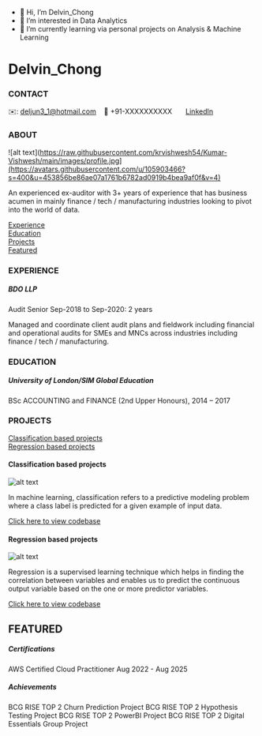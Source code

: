 - 👋 Hi, I’m Delvin_Chong
- 👀 I’m interested in Data Analytics
- 🌱 I’m currently learning via personal projects on Analysis & Machine Learning

# Delvin_Chong
<!-- CONTACT Section Starts -->
### CONTACT

<!-- Add your details -->
✉️: deljun3_1@hotmail.com
&nbsp;&nbsp; 📲 +91-XXXXXXXXXX
&nbsp;&nbsp;&nbsp;&nbsp;&nbsp; [LinkedIn](https://www.linkedin.com/in/delvin-chong-01754011a/) 
<!-- CONTACT Section Ends -->

<!-- ABOUT Section Starts -->
### ABOUT
<!-- Add link to your picture -->

![alt text](https://raw.githubusercontent.com/krvishwesh54/Kumar-Vishwesh/main/images/profile.jpg](https://avatars.githubusercontent.com/u/105903466?s=400&u=453856be86ae07a1761b6782ad0919b4bea9af0f&v=4)

<!-- Add your details -->

An experienced ex-auditor with 3+ years of experience that has business acumen in mainly finance / tech / manufacturing industries looking to pivot into the world of data.


<!-- Add link to the sections -->
[Experience](#experience) <br>
[Education](#education) <br>
[Projects](#projects) <br>
[Featured](#featured) <br> 

<!-- ABOUT Section Ends -->

<!-- EXPERIENCE Section Starts -->
### EXPERIENCE
<!-- Add your details -->
##### BDO LLP
Audit Senior
Sep-2018 to Sep-2020: 2 years 

Managed and coordinate client audit plans and fieldwork including financial and operational audits for SMEs and MNCs across industries including finance / tech / manufacturing.

<!-- EXPERIENCE Section Ends -->

<!-- EDUCATION Section Starts -->
### EDUCATION
<!-- Add your details -->
##### University of London/SIM Global Education 
BSc ACCOUNTING and FINANCE (2nd Upper Honours), 2014 – 2017


<!-- EDUCATION Section Ends -->

<!-- PROJECTS Section Starts -->
### PROJECTS
<!-- Add your details -->

[Classification based projects](#classification-based-projects) <br>
[Regression based projects](#regression-based-projects) <br>

<!-- Add your details -->

#### Classification based projects
![alt text](https://raw.githubusercontent.com/krvishwesh54/Kumar-Vishwesh/main/images/Classification.png)

In machine learning, classification refers to a predictive modeling problem where a class label is predicted for a given example of input data.

[Click here to view codebase](https://github.com/krvishwesh54/DataScience_DeepLearning_MachineLearning/tree/master/Classification)

#### Regression based projects
![alt text](https://raw.githubusercontent.com/krvishwesh54/Kumar-Vishwesh/main/images/Regression.jpg)

Regression is a supervised learning technique which helps in finding the correlation between variables and enables us to predict the continuous output variable based on the one or more predictor variables.

[Click here to view codebase](https://github.com/krvishwesh54/DataScience_DeepLearning_MachineLearning/tree/master/Regression)

<!-- PROJECTS Section Ends -->

<!-- FEATURED Section Starts -->
## FEATURED
<!-- Add your details -->
##### Certifications
AWS Certified Cloud Practitioner Aug 2022 - Aug 2025

##### Achievements
BCG RISE TOP 2 Churn Prediction Project
BCG RISE TOP 2 Hypothesis Testing Project
BCG RISE TOP 2 PowerBI Project
BCG RISE TOP 2 Digital Essentials Group Project
<!-- FEATURED Section Ends -->

<!---
dchj3/dchj3 is a ✨ special ✨ repository because its `README.md` (this file) appears on your GitHub profile.
You can click the Preview link to take a look at your changes.
--->
